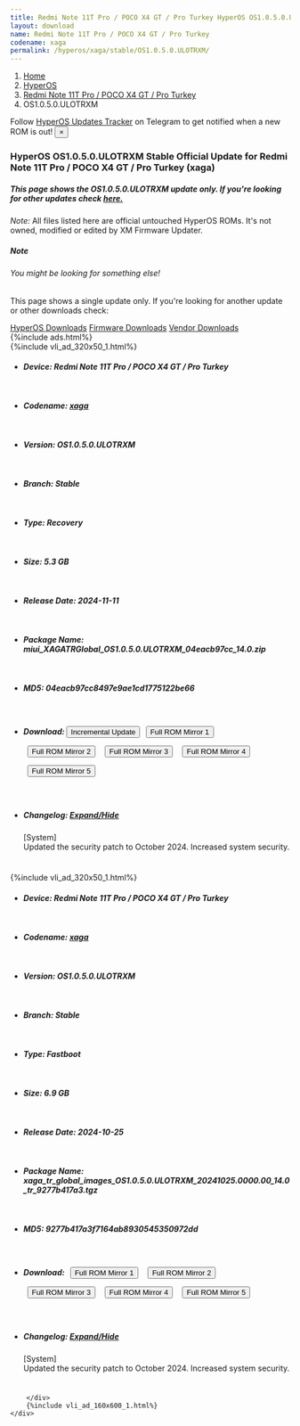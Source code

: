 ```yaml
---
title: Redmi Note 11T Pro / POCO X4 GT / Pro Turkey HyperOS OS1.0.5.0.ULOTRXM Update
layout: download
name: Redmi Note 11T Pro / POCO X4 GT / Pro Turkey
codename: xaga
permalink: /hyperos/xaga/stable/OS1.0.5.0.ULOTRXM/
---
```

<nav aria-label="breadcrumb">
    <ol class="breadcrumb">
        <li class="breadcrumb-item"><a href="/">Home</a></li>
        <li class="breadcrumb-item"><a href="/hyperos/">HyperOS</a></li>
        <li class="breadcrumb-item"><a href="/hyperos/xaga/">Redmi Note 11T Pro / POCO X4 GT / Pro Turkey</a></li>
        <li class="breadcrumb-item active" aria-current="page">OS1.0.5.0.ULOTRXM</li>
    </ol>
</nav>
<div class="alert alert-primary alert-dismissible fade show" role="alert">
    Follow <a href="https://t.me/MIUIUpdatesTracker" class="alert-link">HyperOS Updates Tracker</a> on Telegram to get
    notified when a new ROM is out!
    <button type="button" class="close" data-dismiss="alert" aria-label="Close">
        <span aria-hidden="true">&times;</span>
    </button>
</div>
<div class="col-12 mx-auto">
    <h3 class="title bg-light p-2 rounded">HyperOS OS1.0.5.0.ULOTRXM Stable Official Update for Redmi Note 11T Pro / POCO X4 GT / Pro Turkey (xaga)</h3>
    <h5>This page shows the OS1.0.5.0.ULOTRXM update only. If you're looking for other updates check
        <a href="/hyperos/xaga/">here.</a></h5>
    <p><i>Note: </i>All files listed here are official untouched HyperOS ROMs.
        It's not owned, modified or edited by XM Firmware Updater.</p>
    <div class="card">
        <div class="card-body">
            <h5 class="card-title">Note</h5>
            <h6 class="card-subtitle mb-2 text-muted">You might be looking for something else!</h6>
            <p class="card-text">This page shows a single update only.
                If you're looking for another update or other downloads check:</p>
            <a href="/hyperos/" class="card-link">HyperOS Downloads</a>
            <a href="/firmware/" class="card-link">Firmware Downloads</a>
            <a href="/vendor/" class="card-link">Vendor Downloads</a>
        </div>
    </div>
    {%include ads.html%}
    <div class="row justify-content-center">
        <div class="col-10" id="downloads">
                    <div class="card card-body">
            {%include vli_ad_320x50_1.html%}
            <ul class="list-unstyled">
                <li style="padding-bottom: 10px;">
                    <h5><b>Device: </b>Redmi Note 11T Pro / POCO X4 GT / Pro Turkey</h5>
                </li>
                <li style="padding-bottom: 10px;">
                    <h5><b>Codename: </b> <a href="/hyperos/xaga/" target="_blank">xaga</a> </h5>
                </li>
                <li style="padding-bottom: 10px;">
                    <h5><b>Version: </b>OS1.0.5.0.ULOTRXM</h5>
                </li>
                <li style="padding-bottom: 10px;">
                    <h5><b>Branch: </b>Stable</h5>
                </li>
                <li style="padding-bottom: 10px;">
                    <h5><b>Type: </b>Recovery</h5>
                </li>
                <li style="padding-bottom: 10px;">
                    <h5><b>Size: </b>5.3 GB</h5>
                </li>
                <li style="padding-bottom: 10px;">
                    <h5><b>Release Date: </b>2024-11-11</h5>
                </li>
                <li style="padding-bottom: 10px;">
                    <h5><b>Package Name: </b><span id="filename" class="text-dark">miui_XAGATRGlobal_OS1.0.5.0.ULOTRXM_04eacb97cc_14.0.zip</span></h5>
                </li>
                <li style="padding-bottom: 10px;">
                    <h5><b>MD5: </b><span id="md5" class="text-muted">04eacb97cc8497e9ae1cd1775122be66</span></h5>
                </li>
                <li style="padding-bottom: 10px;">
                    <h5><b>Download: </b><button type="button" id="incremental_download" class="btn btn-warning" onclick="window.open('https://bkt-sgp-miui-ota-update-alisgp.oss-ap-southeast-1.aliyuncs.com/OS1.0.5.0.ULOTRXM/miui-blockota-xaga_tr_global-OS1.0.4.0.ULOTRXM-OS1.0.5.0.ULOTRXM-b9357dea87-14.0.zip', '_blank');"><i class="fa fa-download"></i> Incremental Update</button> <button type="button" id="download" class="btn btn-primary" style="margin: 7px;" onclick="window.open('https://cdnorg.d.miui.com/OS1.0.5.0.ULOTRXM/miui_XAGATRGlobal_OS1.0.5.0.ULOTRXM_04eacb97cc_14.0.zip', '_blank');"><i class="fa fa-download"></i> Full ROM Mirror 1</button> <button type="button" id="download" class="btn btn-primary" style="margin: 7px;" onclick="window.open('https://bkt-sgp-miui-ota-update-alisgp.oss-ap-southeast-1.aliyuncs.com/OS1.0.5.0.ULOTRXM/miui_XAGATRGlobal_OS1.0.5.0.ULOTRXM_04eacb97cc_14.0.zip', '_blank');"><i class="fa fa-download"></i> Full ROM Mirror 2</button> <button type="button" id="download" class="btn btn-primary" style="margin: 7px;" onclick="window.open('https://bn.d.miui.com/OS1.0.5.0.ULOTRXM/miui_XAGATRGlobal_OS1.0.5.0.ULOTRXM_04eacb97cc_14.0.zip', '_blank');"><i class="fa fa-download"></i> Full ROM Mirror 3</button> <button type="button" id="download" class="btn btn-primary" style="margin: 7px;" onclick="window.open('https://bigota.d.miui.com/OS1.0.5.0.ULOTRXM/miui_XAGATRGlobal_OS1.0.5.0.ULOTRXM_04eacb97cc_14.0.zip', '_blank');"><i class="fa fa-download"></i> Full ROM Mirror 4</button> <button type="button" id="download" class="btn btn-primary" style="margin: 7px;" onclick="window.open('https://hugeota.d.miui.com/OS1.0.5.0.ULOTRXM/miui_XAGATRGlobal_OS1.0.5.0.ULOTRXM_04eacb97cc_14.0.zip', '_blank');"><i class="fa fa-download"></i> Full ROM Mirror 5</button></h5>
                </li>
                <li style="padding-bottom: 10px;">
                    <h5><b>Changelog: </b><a href="#xaga_1_changelog" data-toggle="collapse" role="button"
                            aria-expanded="false" aria-controls="xaga_1_changelog"> <i class="fa fa-arrow-down"
                                aria-hidden="true"></i> Expand/Hide</a></h5>
                    <div class="collapse" id="xaga_1_changelog">
                        <p id="changelog_text">[System]<br>Updated the security patch to October 2024. Increased system security.</p>
                    </div>
                </li>
            </ul>
        </div>
        <div class="card card-body">
            {%include vli_ad_320x50_1.html%}
            <ul class="list-unstyled">
                <li style="padding-bottom: 10px;">
                    <h5><b>Device: </b>Redmi Note 11T Pro / POCO X4 GT / Pro Turkey</h5>
                </li>
                <li style="padding-bottom: 10px;">
                    <h5><b>Codename: </b> <a href="/hyperos/xaga/" target="_blank">xaga</a> </h5>
                </li>
                <li style="padding-bottom: 10px;">
                    <h5><b>Version: </b>OS1.0.5.0.ULOTRXM</h5>
                </li>
                <li style="padding-bottom: 10px;">
                    <h5><b>Branch: </b>Stable</h5>
                </li>
                <li style="padding-bottom: 10px;">
                    <h5><b>Type: </b>Fastboot</h5>
                </li>
                <li style="padding-bottom: 10px;">
                    <h5><b>Size: </b>6.9 GB</h5>
                </li>
                <li style="padding-bottom: 10px;">
                    <h5><b>Release Date: </b>2024-10-25</h5>
                </li>
                <li style="padding-bottom: 10px;">
                    <h5><b>Package Name: </b><span id="filename" class="text-dark">xaga_tr_global_images_OS1.0.5.0.ULOTRXM_20241025.0000.00_14.0_tr_9277b417a3.tgz</span></h5>
                </li>
                <li style="padding-bottom: 10px;">
                    <h5><b>MD5: </b><span id="md5" class="text-muted">9277b417a3f7164ab8930545350972dd</span></h5>
                </li>
                <li style="padding-bottom: 10px;">
                    <h5><b>Download: </b> <button type="button" id="download" class="btn btn-primary" style="margin: 7px;" onclick="window.open('https://cdnorg.d.miui.com/OS1.0.5.0.ULOTRXM/xaga_tr_global_images_OS1.0.5.0.ULOTRXM_20241025.0000.00_14.0_tr_9277b417a3.tgz', '_blank');"><i class="fa fa-download"></i> Full ROM Mirror 1</button> <button type="button" id="download" class="btn btn-primary" style="margin: 7px;" onclick="window.open('https://bkt-sgp-miui-ota-update-alisgp.oss-ap-southeast-1.aliyuncs.com/OS1.0.5.0.ULOTRXM/xaga_tr_global_images_OS1.0.5.0.ULOTRXM_20241025.0000.00_14.0_tr_9277b417a3.tgz', '_blank');"><i class="fa fa-download"></i> Full ROM Mirror 2</button> <button type="button" id="download" class="btn btn-primary" style="margin: 7px;" onclick="window.open('https://bn.d.miui.com/OS1.0.5.0.ULOTRXM/xaga_tr_global_images_OS1.0.5.0.ULOTRXM_20241025.0000.00_14.0_tr_9277b417a3.tgz', '_blank');"><i class="fa fa-download"></i> Full ROM Mirror 3</button> <button type="button" id="download" class="btn btn-primary" style="margin: 7px;" onclick="window.open('https://bigota.d.miui.com/OS1.0.5.0.ULOTRXM/xaga_tr_global_images_OS1.0.5.0.ULOTRXM_20241025.0000.00_14.0_tr_9277b417a3.tgz', '_blank');"><i class="fa fa-download"></i> Full ROM Mirror 4</button> <button type="button" id="download" class="btn btn-primary" style="margin: 7px;" onclick="window.open('https://hugeota.d.miui.com/OS1.0.5.0.ULOTRXM/xaga_tr_global_images_OS1.0.5.0.ULOTRXM_20241025.0000.00_14.0_tr_9277b417a3.tgz', '_blank');"><i class="fa fa-download"></i> Full ROM Mirror 5</button></h5>
                </li>
                <li style="padding-bottom: 10px;">
                    <h5><b>Changelog: </b><a href="#xaga_2_changelog" data-toggle="collapse" role="button"
                            aria-expanded="false" aria-controls="xaga_2_changelog"> <i class="fa fa-arrow-down"
                                aria-hidden="true"></i> Expand/Hide</a></h5>
                    <div class="collapse" id="xaga_2_changelog">
                        <p id="changelog_text">[System]<br>Updated the security patch to October 2024. Increased system security.</p>
                    </div>
                </li>
            </ul>
        </div>

        </div>
        {%include vli_ad_160x600_1.html%}
    </div>
</div>
